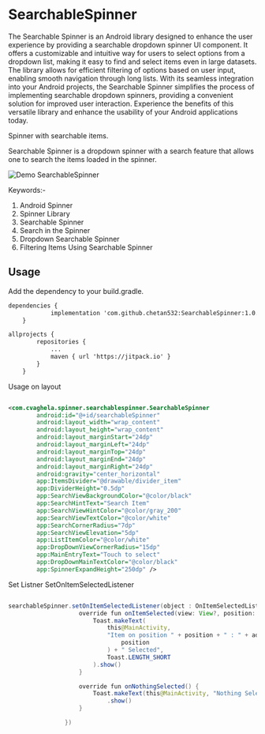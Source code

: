 # SearchableSpinner

The Searchable Spinner is an Android library designed to enhance the user experience by providing a searchable dropdown spinner UI component. It offers a customizable and intuitive way for users to select options from a dropdown list, making it easy to find and select items even in large datasets. The library allows for efficient filtering of options based on user input, enabling smooth navigation through long lists. With its seamless integration into your Android projects, the Searchable Spinner simplifies the process of implementing searchable dropdown spinners, providing a convenient solution for improved user interaction. Experience the benefits of this versatile library and enhance the usability of your Android applications today.

Spinner with searchable items.

Searchable Spinner is a dropdown spinner with a search feature that allows one to search the items loaded in the spinner.

![Demo SearchableSpinner](https://github.com/chetan532/SearchableSpinner/blob/main/video/demo.gif) 

Keywords:- 

1. Android Spinner
2. Spinner Library
3. Searchable Spinner
4. Search in the Spinner
5. Dropdown Searchable Spinner
6. Filtering Items Using Searchable Spinner

## Usage

Add the dependency to your build.gradle.
```xml
dependencies {
	        implementation 'com.github.chetan532:SearchableSpinner:1.0.0'
	}
```

```xml
allprojects {
		repositories {
			...
			maven { url 'https://jitpack.io' }
		}
	}
```


Usage on layout
```xml

<com.cvaghela.spinner.searchablespinner.SearchableSpinner
        android:id="@+id/searchableSpinner"
        android:layout_width="wrap_content"
        android:layout_height="wrap_content"
        android:layout_marginStart="24dp"
        android:layout_marginLeft="24dp"
        android:layout_marginTop="24dp"
        android:layout_marginEnd="24dp"
        android:layout_marginRight="24dp"
        android:gravity="center_horizontal"
        app:ItemsDivider="@drawable/divider_item"
        app:DividerHeight="0.5dp"
        app:SearchViewBackgroundColor="@color/black"
        app:SearchHintText="Search Item"
        app:SearchViewHintColor="@color/gray_200"
        app:SearchViewTextColor="@color/white"
        app:SearchCornerRadius="7dp"
        app:SearchViewElevation="5dp"
        app:ListItemColor="@color/white"
        app:DropDownViewCornerRadius="15dp"
        app:MainEntryText="Touch to select"
        app:DropDownMainTextColor="@color/black"
        app:SpinnerExpandHeight="250dp" />

```

Set Listner SetOnItemSelectedListener
```java

searchableSpinner.setOnItemSelectedListener(object : OnItemSelectedListener {
                    override fun onItemSelected(view: View?, position: Int, id: Long) {
                        Toast.makeText(
                            this@MainActivity,
                            "Item on position " + position + " : " + adapter.getItem(
                                position
                            ) + " Selected",
                            Toast.LENGTH_SHORT
                        ).show()
                    }

                    override fun onNothingSelected() {
                        Toast.makeText(this@MainActivity, "Nothing Selected", Toast.LENGTH_SHORT)
                            .show()
                    }

                })

```
